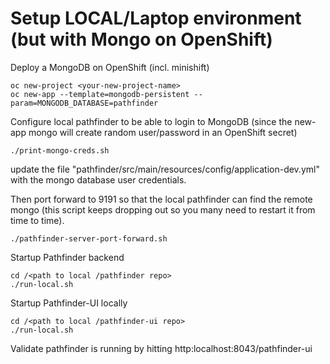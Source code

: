 # Setup LOCAL/Laptop environment (but with Mongo on OpenShift)


Deploy a MongoDB on OpenShift (incl. minishift)
```
oc new-project <your-new-project-name>
oc new-app --template=mongodb-persistent --param=MONGODB_DATABASE=pathfinder
```

Configure local pathfinder to be able to login to MongoDB (since the new-app mongo will create random user/password in an OpenShift secret)
```
./print-mongo-creds.sh
```
update the file "pathfinder/src/main/resources/config/application-dev.yml" with the mongo database user credentials.


Then port forward to 9191 so that the local pathfinder can find the remote mongo (this script keeps dropping out so you many need to restart it from time to time).
```
./pathfinder-server-port-forward.sh
```


Startup Pathfinder backend 
```
cd /<path to local /pathfinder repo>
./run-local.sh
```

Startup Pathfinder-UI locally
```
cd /<path to local /pathfinder-ui repo>
./run-local.sh
```

Validate pathfinder is running by hitting  http:localhost:8043/pathfinder-ui